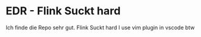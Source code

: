 # EDR - Flink Suckt hard 
Ich finde die Repo sehr gut. 
Flink Suckt hard 
I use vim plugin in vscode btw